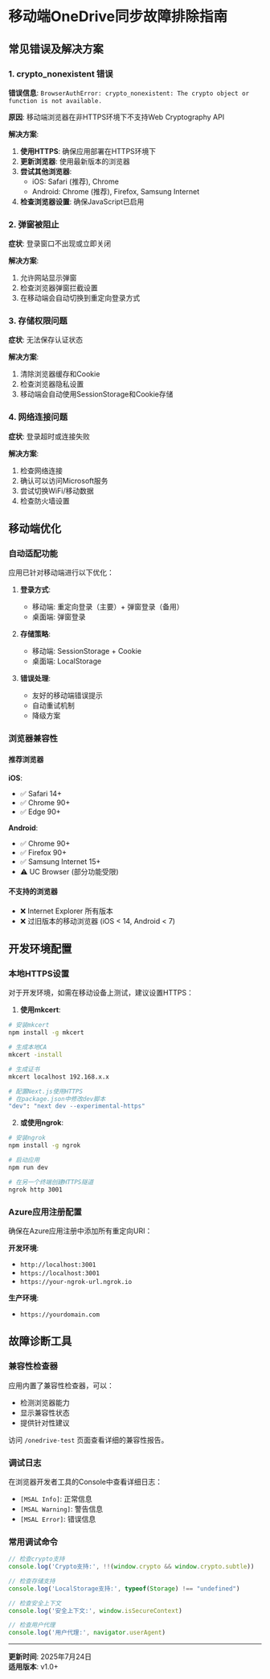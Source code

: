 # 移动端OneDrive同步故障排除指南

## 常见错误及解决方案

### 1. crypto_nonexistent 错误

**错误信息**: `BrowserAuthError: crypto_nonexistent: The crypto object or function is not available.`

**原因**: 移动端浏览器在非HTTPS环境下不支持Web Cryptography API

**解决方案**:
1. **使用HTTPS**: 确保应用部署在HTTPS环境下
2. **更新浏览器**: 使用最新版本的浏览器
3. **尝试其他浏览器**: 
   - iOS: Safari (推荐), Chrome
   - Android: Chrome (推荐), Firefox, Samsung Internet
4. **检查浏览器设置**: 确保JavaScript已启用

### 2. 弹窗被阻止

**症状**: 登录窗口不出现或立即关闭

**解决方案**:
1. 允许网站显示弹窗
2. 检查浏览器弹窗拦截设置
3. 在移动端会自动切换到重定向登录方式

### 3. 存储权限问题

**症状**: 无法保存认证状态

**解决方案**:
1. 清除浏览器缓存和Cookie
2. 检查浏览器隐私设置
3. 移动端会自动使用SessionStorage和Cookie存储

### 4. 网络连接问题

**症状**: 登录超时或连接失败

**解决方案**:
1. 检查网络连接
2. 确认可以访问Microsoft服务
3. 尝试切换WiFi/移动数据
4. 检查防火墙设置

## 移动端优化

### 自动适配功能

应用已针对移动端进行以下优化：

1. **登录方式**:
   - 移动端: 重定向登录（主要）+ 弹窗登录（备用）
   - 桌面端: 弹窗登录

2. **存储策略**:
   - 移动端: SessionStorage + Cookie
   - 桌面端: LocalStorage

3. **错误处理**:
   - 友好的移动端错误提示
   - 自动重试机制
   - 降级方案

### 浏览器兼容性

#### 推荐浏览器

**iOS**:
- ✅ Safari 14+
- ✅ Chrome 90+
- ✅ Edge 90+

**Android**:
- ✅ Chrome 90+
- ✅ Firefox 90+
- ✅ Samsung Internet 15+
- ⚠️ UC Browser (部分功能受限)

#### 不支持的浏览器
- ❌ Internet Explorer 所有版本
- ❌ 过旧版本的移动浏览器 (iOS < 14, Android < 7)

## 开发环境配置

### 本地HTTPS设置

对于开发环境，如需在移动设备上测试，建议设置HTTPS：

1. **使用mkcert**:
```bash
# 安装mkcert
npm install -g mkcert

# 生成本地CA
mkcert -install

# 生成证书
mkcert localhost 192.168.x.x

# 配置Next.js使用HTTPS
# 在package.json中修改dev脚本
"dev": "next dev --experimental-https"
```

2. **或使用ngrok**:
```bash
# 安装ngrok
npm install -g ngrok

# 启动应用
npm run dev

# 在另一个终端创建HTTPS隧道
ngrok http 3001
```

### Azure应用注册配置

确保在Azure应用注册中添加所有重定向URI：

**开发环境**:
- `http://localhost:3001`
- `https://localhost:3001`
- `https://your-ngrok-url.ngrok.io`

**生产环境**:
- `https://yourdomain.com`

## 故障诊断工具

### 兼容性检查器

应用内置了兼容性检查器，可以：
- 检测浏览器能力
- 显示兼容性状态
- 提供针对性建议

访问 `/onedrive-test` 页面查看详细的兼容性报告。

### 调试日志

在浏览器开发者工具的Console中查看详细日志：
- `[MSAL Info]`: 正常信息
- `[MSAL Warning]`: 警告信息  
- `[MSAL Error]`: 错误信息

### 常用调试命令

```javascript
// 检查crypto支持
console.log('Crypto支持:', !!(window.crypto && window.crypto.subtle))

// 检查存储支持
console.log('LocalStorage支持:', typeof(Storage) !== "undefined")

// 检查安全上下文
console.log('安全上下文:', window.isSecureContext)

// 检查用户代理
console.log('用户代理:', navigator.userAgent)
```

---

**更新时间**: 2025年7月24日  
**适用版本**: v1.0+
